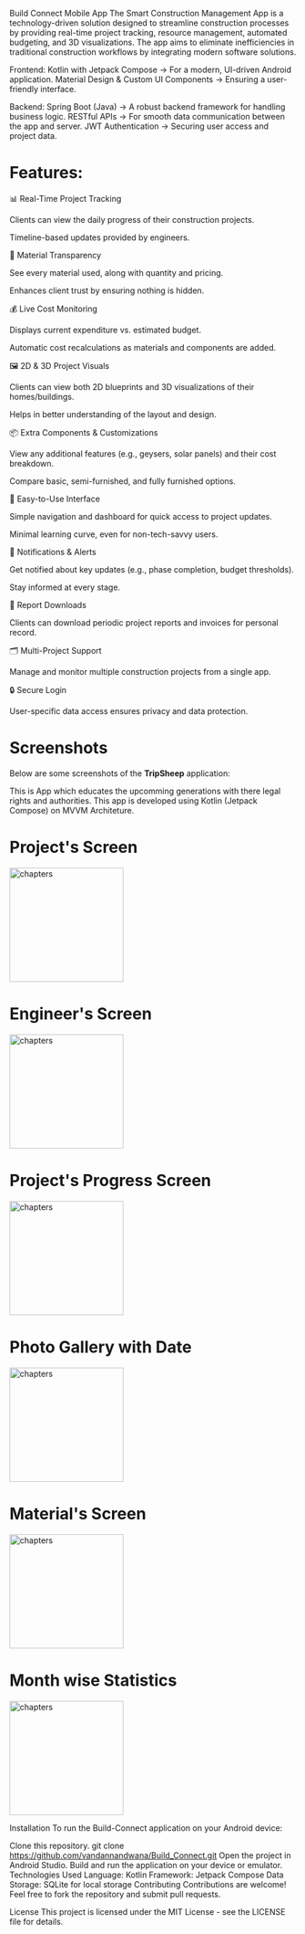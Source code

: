 Build Connect Mobile App
The Smart Construction Management App is a technology-driven solution designed to streamline construction processes by providing real-time project tracking, 
resource management, automated budgeting, and 3D visualizations.
The app aims to eliminate inefficiencies in traditional construction workflows by integrating modern software solutions.

Frontend:
Kotlin with Jetpack Compose → For a modern, UI-driven Android application.
Material Design & Custom UI Components → Ensuring a user-friendly interface.

Backend:
Spring Boot (Java) → A robust backend framework for handling business logic.
RESTful APIs → For smooth data communication between the app and server.
JWT Authentication → Securing user access and project data.

# Features:

📊 Real-Time Project Tracking

Clients can view the daily progress of their construction projects.

Timeline-based updates provided by engineers.

🧱 Material Transparency

See every material used, along with quantity and pricing.

Enhances client trust by ensuring nothing is hidden.

💰 Live Cost Monitoring

Displays current expenditure vs. estimated budget.

Automatic cost recalculations as materials and components are added.

🖼️ 2D & 3D Project Visuals

Clients can view both 2D blueprints and 3D visualizations of their homes/buildings.

Helps in better understanding of the layout and design.

📦 Extra Components & Customizations

View any additional features (e.g., geysers, solar panels) and their cost breakdown.

Compare basic, semi-furnished, and fully furnished options.

📲 Easy-to-Use Interface

Simple navigation and dashboard for quick access to project updates.

Minimal learning curve, even for non-tech-savvy users.

🔔 Notifications & Alerts

Get notified about key updates (e.g., phase completion, budget thresholds).

Stay informed at every stage.

📁 Report Downloads

Clients can download periodic project reports and invoices for personal record.

🗂️ Multi-Project Support

Manage and monitor multiple construction projects from a single app.

🔒 Secure Login

User-specific data access ensures privacy and data protection.

# Screenshots
Below are some screenshots of the **TripSheep** application:

This is App which educates the upcomming generations with there legal rights and authorities.
This app is developed using Kotlin (Jetpack Compose) on MVVM Architeture.


# Project's Screen

<img src="https://github.com/user-attachments/assets/0dc5f443-0151-4568-bebb-49dc7f377c51" alt="chapters" width="200">

# Engineer's Screen

<img src="https://github.com/user-attachments/assets/a801d3bb-1908-40de-9c12-13764c42daa3" alt="chapters" width="200">

# Project's Progress Screen

<img src="https://github.com/user-attachments/assets/c09de887-37e9-442f-8899-85713cda7ec2" alt="chapters" width="200">

# Photo Gallery with Date

<img src="https://github.com/user-attachments/assets/baed0e56-062f-4495-9fd4-95efdfbc289f" alt="chapters" width="200">

# Material's Screen

<img src="https://github.com/user-attachments/assets/f271ec46-e33e-4b27-a0e6-88e0b2f37ef7" alt="chapters" width="200">

# Month wise Statistics

<img src="https://github.com/user-attachments/assets/10cd5c5a-96f0-40c8-a5c9-6ed661fcbf81" alt="chapters" width="200">




Installation
To run the Build-Connect application on your Android device:

Clone this repository.
git clone https://github.com/vandannandwana/Build_Connect.git
Open the project in Android Studio.
Build and run the application on your device or emulator.
Technologies Used
Language: Kotlin
Framework: Jetpack Compose
Data Storage: SQLite for local storage
Contributing
Contributions are welcome! Feel free to fork the repository and submit pull requests.

License
This project is licensed under the MIT License - see the LICENSE file for details.
